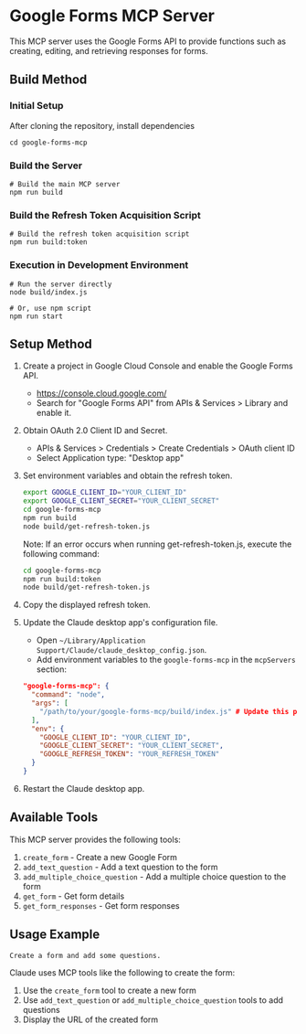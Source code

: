 # Google Forms MCP Server

This MCP server uses the Google Forms API to provide functions such as creating, editing, and retrieving responses for forms.

## Build Method

### Initial Setup
After cloning the repository, install dependencies
```
cd google-forms-mcp
```

### Build the Server
```
# Build the main MCP server
npm run build
```

### Build the Refresh Token Acquisition Script
```
# Build the refresh token acquisition script
npm run build:token
```

### Execution in Development Environment
```
# Run the server directly
node build/index.js

# Or, use npm script
npm run start
```


## Setup Method

1. Create a project in Google Cloud Console and enable the Google Forms API.
   - https://console.cloud.google.com/
   - Search for "Google Forms API" from APIs & Services > Library and enable it.

2. Obtain OAuth 2.0 Client ID and Secret.
   - APIs & Services > Credentials > Create Credentials > OAuth client ID
   - Select Application type: "Desktop app"

3. Set environment variables and obtain the refresh token.
   ```bash
   export GOOGLE_CLIENT_ID="YOUR_CLIENT_ID"
   export GOOGLE_CLIENT_SECRET="YOUR_CLIENT_SECRET"
   cd google-forms-mcp
   npm run build
   node build/get-refresh-token.js
   ```

   Note: If an error occurs when running get-refresh-token.js, execute the following command:
   ```bash
   cd google-forms-mcp
   npm run build:token
   node build/get-refresh-token.js
   ```

4. Copy the displayed refresh token.

5. Update the Claude desktop app's configuration file.
   - Open `~/Library/Application Support/Claude/claude_desktop_config.json`.
   - Add environment variables to the `google-forms-mcp` in the `mcpServers` section:
   ```json
   "google-forms-mcp": {
     "command": "node",
     "args": [
       "/path/to/your/google-forms-mcp/build/index.js" # Update this path
     ],
     "env": {
       "GOOGLE_CLIENT_ID": "YOUR_CLIENT_ID",
       "GOOGLE_CLIENT_SECRET": "YOUR_CLIENT_SECRET",
       "GOOGLE_REFRESH_TOKEN": "YOUR_REFRESH_TOKEN"
     }
   }
   ```

6. Restart the Claude desktop app.

## Available Tools

This MCP server provides the following tools:

1. `create_form` - Create a new Google Form
2. `add_text_question` - Add a text question to the form
3. `add_multiple_choice_question` - Add a multiple choice question to the form
4. `get_form` - Get form details
5. `get_form_responses` - Get form responses

## Usage Example

```
Create a form and add some questions.
```

Claude uses MCP tools like the following to create the form:

1. Use the `create_form` tool to create a new form
2. Use `add_text_question` or `add_multiple_choice_question` tools to add questions
3. Display the URL of the created form
